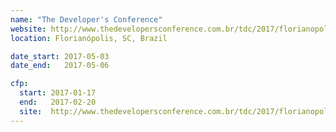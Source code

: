 ```yaml
---
name: "The Developer's Conference"
website: http://www.thedevelopersconference.com.br/tdc/2017/florianopolis
location: Florianópolis, SC, Brazil

date_start: 2017-05-03
date_end:   2017-05-06

cfp:
  start: 2017-01-17
  end:   2017-02-20
  site:  http://www.thedevelopersconference.com.br/tdc/2017/florianopolis/call4papers
---
```

